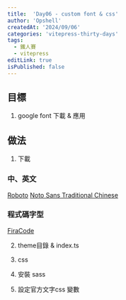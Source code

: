 ```yaml
---
title:  'Day06 - custom font & css'
author: 'Opshell'
createdAt: '2024/09/06'
categories: 'vitepress-thirty-days'
tags:
  - 鐵人賽
  - vitepress
editLink: true
isPublished: false
---
```


## 目標
1. google font 下載 & 應用

## 做法
1. 下載

### 中、英文
[Roboto](https://fonts.google.com/specimen/Roboto?query=Robo)
[Noto Sans Traditional Chinese](https://fonts.google.com/noto/specimen/Noto+Sans+TC?query=Noto+sans)

### 程式碼字型
[FiraCode](https://github.com/tonsky/FiraCode/releases)

2. theme目錄 & index.ts
3. css
4. 安裝  sass

5. 設定官方文字css 變數
